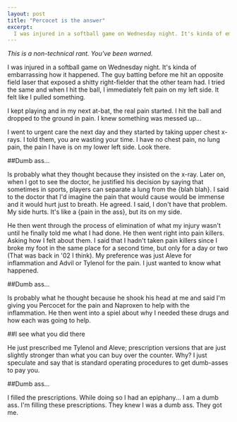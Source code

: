 ```yaml
---
layout: post
title: "Percocet is the answer"
excerpt:
  I was injured in a softball game on Wednesday night. It's kinda of embarrassing how it happened. The guy batting before me hit an opposite field laser that exposed a shitty right-fielder that the other team had. I tried the same and when I hit the ball, I immediately felt pain on my left side. It felt like I pulled something.
---
```


*This is a non-technical rant. You've been warned.*

I was injured in a softball game on Wednesday night. It's kinda of embarrassing how it happened. The guy batting before me hit an opposite field laser that exposed a shitty right-fielder that the other team had. I tried the same and when I hit the ball, I immediately felt pain on my left side. It felt like I pulled something.

I kept playing and in my next at-bat, the real pain started. I hit the ball and dropped to the ground in pain. I knew something was messed up...

I went to urgent care the next day and they started by taking upper chest x-rays. I told them, you are wasting your time. I have no chest pain, no lung pain, the pain I have is on my lower left side. Look there.

##Dumb ass...

Is probably what they thought because they insisted on the x-ray. Later on, when I got to see the doctor, he justified his decision by saying that sometimes in sports, players can separate a lung from the {blah blah}. I said to the doctor that I'd imagine the pain that would cause would be immense and it would hurt just to breath. He agreed. I said, I don't have that problem. My side hurts. It's like a {pain in the ass}, but its on my side. 

He then went through the process of elimination of what my injury wasn't until he finally told me what I had done. He then went right into pain killers. Asking how I felt about them. I said that I hadn't taken pain killers since I broke my foot in the same place for a second time, but only for a day or two (That was back in '02 I think). My preference was just Aleve for inflammation and Advil or Tylenol for the pain. I just wanted to know what happened.

##Dumb ass...

Is probably what he thought because he shook his head at me and said I'm giving you Percocet for the pain and Naproxen to help with the inflammation. He then went into a spiel about why I needed these drugs and how each was going to help.

##I see what you did there

He just prescribed me Tylenol and Aleve; prescription versions that are just slightly stronger than what you can buy over the counter. Why? I just speculate and say that is standard operating procedures to get dumb-asses to pay you.

##Dumb ass...

I filled the prescriptions. While doing so I had an epiphany... I am a dumb ass. I'm filling these prescriptions. They knew I was a dumb ass. They got me.